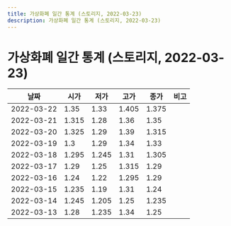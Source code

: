```yaml
---
title: 가상화폐 일간 통계 (스토리지, 2022-03-23)
description: 가상화폐 일간 통계 (스토리지, 2022-03-23)
---
```



가상화폐 일간 통계 (스토리지, 2022-03-23)
===

|날짜|시가|저가|고가|종가|비고|
|--|--|--|--|--|--|
|2022-03-22|1.35|1.33|1.405|1.375|    |
|2022-03-21|1.315|1.28|1.36|1.35|    |
|2022-03-20|1.325|1.29|1.39|1.315|    |
|2022-03-19|1.3|1.29|1.34|1.33|    |
|2022-03-18|1.295|1.245|1.31|1.305|    |
|2022-03-17|1.29|1.25|1.315|1.29|    |
|2022-03-16|1.24|1.22|1.295|1.29|    |
|2022-03-15|1.235|1.19|1.31|1.24|    |
|2022-03-14|1.245|1.205|1.25|1.235|    |
|2022-03-13|1.28|1.235|1.34|1.25|    |

